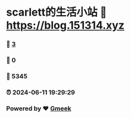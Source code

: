 # scarlett的生活小站 :link: https://blog.151314.xyz 
### :page_facing_up: [3](https://blog.151314.xyz/tag.html) 
### :speech_balloon: 0 
### :hibiscus: 5345 
### :alarm_clock: 2024-06-11 19:29:29 
### Powered by :heart: [Gmeek](https://github.com/Meekdai/Gmeek)
